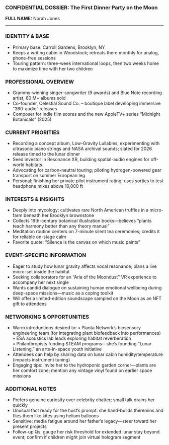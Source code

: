 ### CONFIDENTIAL DOSSIER: The First Dinner Party on the Moon

**FULL NAME:** Norah Jones

---
### IDENTITY & BASE
- Primary base: Carroll Gardens, Brooklyn, NY
- Keeps a writing cabin in Woodstock; retreats there monthly for analog, phone-free sessions
- Touring pattern: three-week international loops, then two weeks home to maximize time with her two children

### PROFESSIONAL OVERVIEW
- Grammy-winning singer-songwriter (9 awards) and Blue Note recording artist, 60 M+ albums sold
- Co-founder, Celestial Sound Co. – boutique label developing immersive “360-audio” releases
- Composer for indie film scores and the new AppleTV+ series “Midnight Botanicals” (2025)

### CURRENT PRIORITIES
- Recording a concept album, Low-Gravity Lullabies, experimenting with ultrasonic piano strings and NASA archival sounds; slated for 2026 release timed to the lunar dinner
- Seed investor in Resonance XR, building spatial-audio engines for off-world habitats
- Advocating for carbon-neutral touring; piloting hydrogen-powered gear transport on summer European leg
- Personal: finishing her private pilot instrument rating; uses sorties to test headphone mixes above 10,000 ft

### INTERESTS & INSIGHTS
- Deeply into mycology; cultivates rare North American truffles in a micro-farm beneath her Brooklyn brownstone
- Collects 19th-century botanical illustration books—believes “plants teach harmony better than any theory manual”
- Meditation routine centers on 7-minute silent tea ceremonies; credits it for reliable on-stage calm
- Favorite quote: “Silence is the canvas on which music paints”

### EVENT-SPECIFIC INFORMATION
- Eager to study how lunar gravity affects vocal resonance; plans a live micro-set inside the habitat
- Seeking collaborators for an “Aria of the Moondust” VR experience to accompany her next single
- Wants candid dialogue on sustaining human emotional wellbeing during deep-space missions—music as a coping toolkit
- Will offer a limited-edition soundscape sampled on the Moon as an NFT gift to attendees

### NETWORKING & OPPORTUNITIES
- Warm introductions desired to:
  • Planta Network’s biosensory engineering team (for integrating plant biofeedback into performances)  
  • ESA acoustics lab leads exploring habitat reverberation  
  • Philanthropists funding STEAM programs—she’s founding “Lunar Listening,” an arts-in-space youth initiative
- Attendees can help by sharing data on lunar cabin humidity/temperature (impacts instrument tuning)
- Engaging tips: invite her to the hydroponic garden corner—plants are her comfort zone; mention any vintage vinyl found on earlier space missions

### ADDITIONAL NOTES
- Prefers genuine curiosity over celebrity chatter; small talk drains her quickly
- Unusual fact ready for the host’s prompt: she hand-builds theremins and flies them like kites using helium balloons
- Sensitive: media fatigue around her father’s legacy—steer toward her present projects
- Follow-up Qs: gauge her risk threshold for extended lunar stay beyond event; confirm if children might join virtual hologram segment